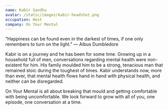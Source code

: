 ```yaml
---
name: Kabir Sandhu
avatar: /static/images/kabir-headshot.png
occupation: Host
company: On Your Mental
---
```


“Happiness can be found even in the darkest of times, if one only remembers to turn on the light.” — Albus Dumbledore

Kabir is on a journey and he has been for some time. Growing up in a household full of men, conversations regarding mental health were non-existent for him. His family moulded him to be a strong, tenacious man that remained stoic during the toughest of times. Kabir understands now, more than ever, that mental health flows hand in hand with physical health, and neither can be disregarded.

On Your Mental is all about breaking that mould and getting comfortable with being uncomfortable. We look forward to grow with all of you, one episode, one conversation at a time.
